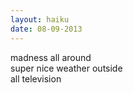 ```yaml
---
layout: haiku
date: 08-09-2013
---
```


madness all around<br>
super nice weather outside<br>
all television
